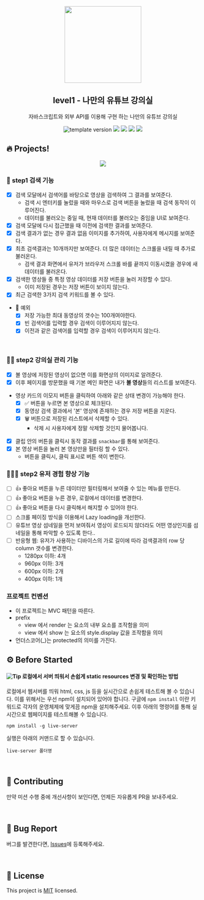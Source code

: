 <p align="middle" >
  <img width="200px;" src="./src/images/readme/laptop_with_youtube_logo.png"/>
</p>
<h2 align="middle">level1 - 나만의 유튜브 강의실</h2>
<p align="middle">자바스크립트와 외부 API를 이용해 구현 하는 나만의 유튜브 강의실</p>
<p align="middle">
  <img src="https://img.shields.io/badge/version-1.0.0-blue?style=flat-square" alt="template version"/>
  <img src="https://img.shields.io/badge/language-html-red.svg?style=flat-square"/>
  <img src="https://img.shields.io/badge/language-css-blue.svg?style=flat-square"/>
  <img src="https://img.shields.io/badge/language-js-yellow.svg?style=flat-square"/>
  <a href="https://github.com/daybrush/moveable/blob/master/LICENSE" target="_blank">
    <img src="https://img.shields.io/github/license/daybrush/moveable.svg?style=flat-square&label=license&color=08CE5D"/>
  </a>
</p>

## 🔥 Projects!

<p align="middle">
  <img src="./src/images/readme/youtube_classroom_preview.png">
</p>

### 🎯 step1 검색 기능

- [x] 검색 모달에서 검색어를 바탕으로 영상을 검색하여 그 결과를 보여준다.
  - 검색 시 엔터키를 눌렀을 때와 마우스로 검색 버튼을 눌렀을 때 검색 동작이 이루어진다.
  - 데이터를 불러오는 중일 때, 현재 데이터를 불러오는 중임을 UI로 보여준다.
- [x] 검색 모달에 다시 접근했을 때 이전에 검색한 결과를 보여준다.
- [x] 검색 결과가 없는 경우 결과 없음 이미지를 추가하여, 사용자에게 메시지를 보여준다.
- [x] 최초 검색결과는 10개까지만 보여준다. 더 많은 데이터는 스크롤을 내릴 때 추가로 불러온다.
  - 검색 결과 화면에서 유저가 브라우저 스크롤 바를 끝까지 이동시켰을 경우에 새 데이터를 불러온다.
- [x] 검색한 영상들 중 특정 영상 데이터를 저장 버튼을 눌러 저장할 수 있다.
  - 이미 저장된 경우는 저장 버튼이 보이지 않는다.
- [x] 최근 검색한 3가지 검색 키워드를 볼 수 있다.

- 🔧 예외
  - [x] 저장 가능한 최대 동영상의 갯수는 100개여야한다.
  - [x] 빈 검색어를 입력할 경우 검색이 이루어지지 않는다.
  - [x] 이전과 같은 검색어를 입력할 경우 검색이 이루어지지 않는다.

<br>

### 🎯🎯 step2 강의실 관리 기능

- [x] 볼 영상에 저장된 영상이 없으면 이를 화면상의 이미지로 알려준다.
- [x] 이후 페이지를 방문했을 때 기본 메인 화면은 내가 **볼 영상**들의 리스트를 보여준다.
- 영상 카드의 이모지 버튼을 클릭하여 아래와 같은 상태 변경이 가능해야 한다.
  - [x] ✅ 버튼을 누르면 본 영상으로 체크된다.
  - [x] 동영상 검색 결과에서 '본' 영상에 존재하는 경우 저장 버튼을 지운다.
  - [x] 🗑️ 버튼으로 저장된 리스트에서 삭제할 수 있다.
    - 삭제 시 사용자에게 정말 삭제할 것인지 물어봅니다.
- [x] 클립 안의 버튼을 클릭시 동작 결과를 `snackbar`를 통해 보여준다.
- [x] 본 영상 버튼을 눌러 본 영상만을 필터링 할 수 있다.
  - 버튼을 클릭시, 클릭 표시로 버튼 색이 변한다.

### 🎯🎯🎯 step2 유저 경험 향상 기능

- [ ] 👍 좋아요 버튼을 누른 데이터만 필터링해서 보여줄 수 있는 메뉴를 만든다.
- [ ] 👍 좋아요 버튼을 누른 경우, 로컬에서 데이터를 변경한다.
- [ ] 👍 좋아요 버튼을 다시 클릭해서 해지할 수 있어야 한다.
- [ ] 스크롤 페이징 방식을 이용해서 Lazy loading을 개선한다.
- [ ] 유튜브 영상 섬네일을 먼저 보여줘서 영상이 로드되지 않더라도 어떤 영상인지를 섬네일을 통해 파악할 수 있도록 한다..
- [ ] 반응형 웹: 유저가 사용하는 디바이스의 가로 길이에 따라 검색결과의 row 당 column 갯수를 변경한다.
  - 1280px 이하: 4개
  - 960px 이하: 3개
  - 600px 이하: 2개
  - 400px 이하: 1개

### 프로젝트 컨벤션

- 이 프로젝트는 MVC 패턴을 따른다.
- prefix
  - view 에서 render 는 요소의 내부 요소를 조작함을 의미
  - view 에서 show 는 요소의 style.display 값을 조작함을 의미
- 언더스코어(\_)는 protected의 의미를 가진다.

## ⚙️ Before Started

#### <img alt="Tip" src="https://img.shields.io/static/v1.svg?label=&message=Tip&style=flat-square&color=673ab8"> 로컬에서 서버 띄워서 손쉽게 static resources 변경 및 확인하는 방법

로컬에서 웹서버를 띄워 html, css, js 등을 실시간으로 손쉽게 테스트해 볼 수 있습니다. 이를 위해서는 우선 npm이 설치되어 있어야 합니다. 구글에 `npm install` 이란 키워드로 각자의 운영체제에 맞게끔 npm을 설치해주세요. 이후 아래의 명령어를 통해 실시간으로 웹페이지를 테스트해볼 수 있습니다.

```
npm install -g live-server
```

실행은 아래의 커맨드로 할 수 있습니다.

```
live-server 폴더명
```

<br>

## 👏 Contributing

만약 미션 수행 중에 개선사항이 보인다면, 언제든 자유롭게 PR을 보내주세요.

<br>

## 🐞 Bug Report

버그를 발견한다면, [Issues](https://github.com/woowacourse/javascript-youtube-classroom/issues)에 등록해주세요.

<br>

## 📝 License

This project is [MIT](https://github.com/woowacourse/javascript-youtube-classroom/blob/main/LICENSE) licensed.
